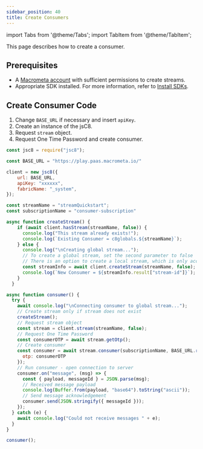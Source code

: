 ```yaml
---
sidebar_position: 40
title: Create Consumers
---
```


import Tabs from '@theme/Tabs';
import TabItem from '@theme/TabItem';

This page describes how to create a consumer.

## Prerequisites

- A [Macrometa account](https://auth-play.macrometa.io/) with sufficient permissions to create streams.
- Appropriate SDK installed. For more information, refer to [Install SDKs](../../sdks/install-sdks.md).

## Create Consumer Code

1. Change `BASE_URL` if necessary and insert `apiKey`.
1. Create an instance of the jsC8.
1. Request `stream` object.
1. Request One Time Password and create consumer.

<Tabs groupId="modify-single">
<TabItem value="javascript" label=" JavaScript SDK">

```js
const jsc8 = require("jsc8");

const BASE_URL = "https://play.paas.macrometa.io/"

client = new jsc8({
    url: BASE_URL,
    apiKey: "xxxxxx",
    fabricName: "_system",
});

const streamName = "streamQuickstart";
const subscriptionName = "consumer-subscription"

async function createStream() {
    if (await client.hasStream(streamName, false)) {
      console.log("This stream already exists!");
      console.log(`Existing Consumer = c8globals.${streamName}`);
    } else {
      console.log("\nCreating global stream...");
      // To create a global stream, set the second parameter to false
      // There is an option to create a local stream, which is only accessible within the region
      const streamInfo = await client.createStream(streamName, false);
      console.log(`New Consumer = ${streamInfo.result["stream-id"]}`);
    }
  }

async function consumer() {
  try {
    await console.log("\nConnecting consumer to global stream...");
    // Create stream only if stream does not exist
    createStream();
    // Request stream object
    const stream = client.stream(streamName, false);
    // Request One Time Password
    const consumerOTP = await stream.getOtp();
    // Create consumer
    const consumer = await stream.consumer(subscriptionName, BASE_URL.replace("https://",""), {
      otp: consumerOTP
    });
    // Run consumer - open connection to server
    consumer.on("message", (msg) => {
      const { payload, messageId } = JSON.parse(msg);
      // Received message payload
      console.log(Buffer.from(payload, "base64").toString("ascii"));
      // Send message acknowledgement
      consumer.send(JSON.stringify({ messageId }));
    });
  } catch (e) {
    await console.log("Could not receive messages " + e);
  }
}

consumer();
```
</TabItem>
</Tabs>